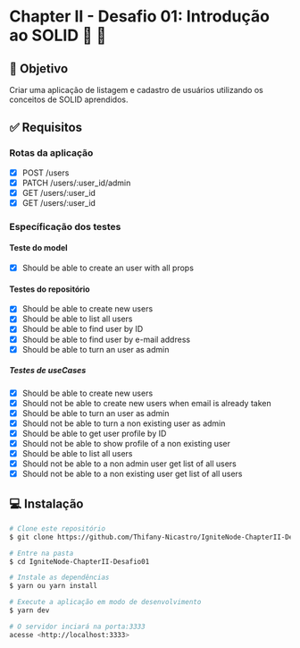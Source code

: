#  Chapter II - Desafio 01: Introdução ao SOLID :rocket: :purple_heart:

## :dart: Objetivo

Criar uma aplicação de listagem e cadastro de usuários utilizando os conceitos de SOLID aprendidos.

## :white_check_mark: Requisitos

### Rotas da aplicação
- [x] POST /users
- [x] PATCH /users/:user_id/admin
- [x] GET /users/:user_id
- [x] GET /users/:user_id

### Específicação dos testes

#### Teste do model
- [x] Should be able to create an user with all props

#### Testes do repositório
- [x] Should be able to create new users
- [x] Should be able to list all users
- [x] Should be able to find user by ID
- [x] Should be able to find user by e-mail address
- [x] Should be able to turn an user as admin

##### Testes de useCases
- [x] Should be able to create new users
- [x] Should not be able to create new users when email is already taken
- [x] Should be able to turn an user as admin
- [x] Should not be able to turn a non existing user as admin
- [x] Should be able to get user profile by ID
- [x] Should not be able to show profile of a non existing user
- [x] Should be able to list all users
- [x] Should not be able to a non admin user get list of all users
- [x] Should not be able to a non existing user get list of all users

## :computer: Instalação ##

```bash
# Clone este repositório
$ git clone https://github.com/Thifany-Nicastro/IgniteNode-ChapterII-Desafio01.git

# Entre na pasta
$ cd IgniteNode-ChapterII-Desafio01

# Instale as dependências
$ yarn ou yarn install

# Execute a aplicação em modo de desenvolvimento
$ yarn dev

# O servidor inciará na porta:3333
acesse <http://localhost:3333>
```
